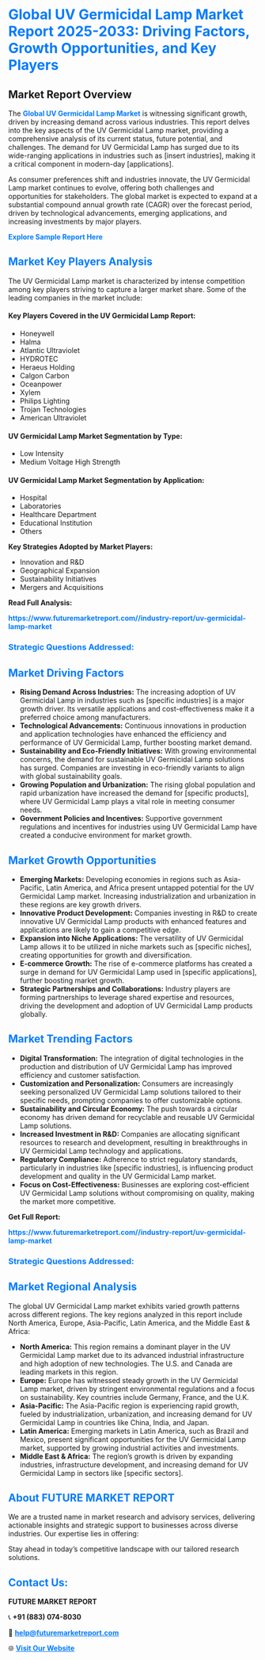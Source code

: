 <h1 style="color: #007BFF;">Global UV Germicidal Lamp Market Report 2025-2033: Driving Factors, Growth Opportunities, and Key Players</h1>

<section id="overview">
<h2>Market Report Overview</h2>
<p>The <a href="https://www.futuremarketreport.com//industry-report/uv-germicidal-lamp-market" style="color: #007BFF; text-decoration: none;"><strong>Global UV Germicidal Lamp Market</strong></a> is witnessing significant growth, driven by increasing demand across various industries. This report delves into the key aspects of the UV Germicidal Lamp market, providing a comprehensive analysis of its current status, future potential, and challenges. The demand for UV Germicidal Lamp has surged due to its wide-ranging applications in industries such as [insert industries], making it a critical component in modern-day [applications].</p>
<p>As consumer preferences shift and industries innovate, the UV Germicidal Lamp market continues to evolve, offering both challenges and opportunities for stakeholders. The global market is expected to expand at a substantial compound annual growth rate (CAGR) over the forecast period, driven by technological advancements, emerging applications, and increasing investments by major players.</p>
</section>

<section id="overview">
<p><a href="https://www.futuremarketreport.com//request-sample/reportId=84348" style="color: #007BFF; text-decoration: none;"><strong>Explore Sample Report Here</strong></a></p>
</section>

<section id="key-players">
<h2 style="color: #007BFF;">Market Key Players Analysis</h2>
<p>The UV Germicidal Lamp market is characterized by intense competition among key players striving to capture a larger market share. Some of the leading companies in the market include:</p>
<h4>Key Players Covered in the UV Germicidal Lamp Report:</h4>
<ul><li>Honeywell</li><li>Halma</li><li>Atlantic Ultraviolet</li><li>HYDROTEC</li><li>Heraeus Holding</li><li>Calgon Carbon</li><li>Oceanpower</li><li>Xylem</li><li>Philips Lighting</li><li>Trojan Technologies</li><li>American Ultraviolet</li></ul>
<h4>UV Germicidal Lamp Market Segmentation by Type:</h4>
<ul><li>Low Intensity</li><li>Medium Voltage High Strength</li></ul>

<h4>UV Germicidal Lamp Market Segmentation by Application:</h4>
<ul><li>Hospital</li><li>Laboratories</li><li>Healthcare Department</li><li>Educational Institution</li><li>Others</li></ul>
<p><strong>Key Strategies Adopted by Market Players:</strong></p>
<ul>
<li>Innovation and R&D</li>
<li>Geographical Expansion</li>
<li>Sustainability Initiatives</li>
<li>Mergers and Acquisitions</li>
</ul>
</section>

<section>
<p><strong>Read Full Analysis: </strong></p><a href="https://www.futuremarketreport.com//industry-report/uv-germicidal-lamp-market" style="color: #007BFF; text-decoration: none;"><strong>https://www.futuremarketreport.com//industry-report/uv-germicidal-lamp-market</strong></a>
<h3 style="color: #007BFF;">Strategic Questions Addressed:</h3>
</section>

<section id="driving-factors">
<h2 style="color: #007BFF;">Market Driving Factors</h2>
<ul>
<li><strong>Rising Demand Across Industries:</strong> The increasing adoption of UV Germicidal Lamp in industries such as [specific industries] is a major growth driver. Its versatile applications and cost-effectiveness make it a preferred choice among manufacturers.</li>
<li><strong>Technological Advancements:</strong> Continuous innovations in production and application technologies have enhanced the efficiency and performance of UV Germicidal Lamp, further boosting market demand.</li>
<li><strong>Sustainability and Eco-Friendly Initiatives:</strong> With growing environmental concerns, the demand for sustainable UV Germicidal Lamp solutions has surged. Companies are investing in eco-friendly variants to align with global sustainability goals.</li>
<li><strong>Growing Population and Urbanization:</strong> The rising global population and rapid urbanization have increased the demand for [specific products], where UV Germicidal Lamp plays a vital role in meeting consumer needs.</li>
<li><strong>Government Policies and Incentives:</strong> Supportive government regulations and incentives for industries using UV Germicidal Lamp have created a conducive environment for market growth.</li>
</ul>
</section>

<section id="growth-opportunities">
<h2 style="color: #007BFF;">Market Growth Opportunities</h2>
<ul>
<li><strong>Emerging Markets:</strong> Developing economies in regions such as Asia-Pacific, Latin America, and Africa present untapped potential for the UV Germicidal Lamp market. Increasing industrialization and urbanization in these regions are key growth drivers.</li>
<li><strong>Innovative Product Development:</strong> Companies investing in R&D to create innovative UV Germicidal Lamp products with enhanced features and applications are likely to gain a competitive edge.</li>
<li><strong>Expansion into Niche Applications:</strong> The versatility of UV Germicidal Lamp allows it to be utilized in niche markets such as [specific niches], creating opportunities for growth and diversification.</li>
<li><strong>E-commerce Growth:</strong> The rise of e-commerce platforms has created a surge in demand for UV Germicidal Lamp used in [specific applications], further boosting market growth.</li>
<li><strong>Strategic Partnerships and Collaborations:</strong> Industry players are forming partnerships to leverage shared expertise and resources, driving the development and adoption of UV Germicidal Lamp products globally.</li>
</ul>
</section>

<section id="trending-factors">
<h2 style="color: #007BFF;">Market Trending Factors</h2>
<ul>
<li><strong>Digital Transformation:</strong> The integration of digital technologies in the production and distribution of UV Germicidal Lamp has improved efficiency and customer satisfaction.</li>
<li><strong>Customization and Personalization:</strong> Consumers are increasingly seeking personalized UV Germicidal Lamp solutions tailored to their specific needs, prompting companies to offer customizable options.</li>
<li><strong>Sustainability and Circular Economy:</strong> The push towards a circular economy has driven demand for recyclable and reusable UV Germicidal Lamp solutions.</li>
<li><strong>Increased Investment in R&D:</strong> Companies are allocating significant resources to research and development, resulting in breakthroughs in UV Germicidal Lamp technology and applications.</li>
<li><strong>Regulatory Compliance:</strong> Adherence to strict regulatory standards, particularly in industries like [specific industries], is influencing product development and quality in the UV Germicidal Lamp market.</li>
<li><strong>Focus on Cost-Effectiveness:</strong> Businesses are exploring cost-efficient UV Germicidal Lamp solutions without compromising on quality, making the market more competitive.</li>
</ul>
</section>

<section>
<p><strong>Get Full Report: </strong></p><a href="https://www.futuremarketreport.com//industry-report/uv-germicidal-lamp-market" style="color: #007BFF; text-decoration: none;"><strong>https://www.futuremarketreport.com//industry-report/uv-germicidal-lamp-market</strong></a>
<h3 style="color: #007BFF;">Strategic Questions Addressed:</h3>
</section>


<section id="regional-analysis">
<h2 style="color: #007BFF;">Market Regional Analysis</h2>
<p>The global UV Germicidal Lamp market exhibits varied growth patterns across different regions. The key regions analyzed in this report include North America, Europe, Asia-Pacific, Latin America, and the Middle East & Africa:</p>
<ul>
<li><strong>North America:</strong> This region remains a dominant player in the UV Germicidal Lamp market due to its advanced industrial infrastructure and high adoption of new technologies. The U.S. and Canada are leading markets in this region.</li>
<li><strong>Europe:</strong> Europe has witnessed steady growth in the UV Germicidal Lamp market, driven by stringent environmental regulations and a focus on sustainability. Key countries include Germany, France, and the U.K.</li>
<li><strong>Asia-Pacific:</strong> The Asia-Pacific region is experiencing rapid growth, fueled by industrialization, urbanization, and increasing demand for UV Germicidal Lamp in countries like China, India, and Japan.</li>
<li><strong>Latin America:</strong> Emerging markets in Latin America, such as Brazil and Mexico, present significant opportunities for the UV Germicidal Lamp market, supported by growing industrial activities and investments.</li>
<li><strong>Middle East & Africa:</strong> The region’s growth is driven by expanding industries, infrastructure development, and increasing demand for UV Germicidal Lamp in sectors like [specific sectors].</li>
</ul>
</section>

<footer>
<h2 style="color: #007BFF;">About FUTURE MARKET REPORT</h2>
<p>We are a trusted name in market research and advisory services, delivering actionable insights and strategic support to businesses across diverse industries. Our expertise lies in offering:</p>

<p>Stay ahead in today’s competitive landscape with our tailored research solutions.</p>

<h2 style="color: #007BFF;">Contact Us:</h2>
<p><strong>FUTURE MARKET REPORT</strong></p>
<p>📞 <strong>+91 (883) 074-8030</strong></p>
<p>📧 <strong><a href="mailto:help@futuremarketreport.com" style="color: #007BFF;">help@futuremarketreport.com</a></strong></p>
<p>🌐 <strong><a href="https://www.futuremarketreport.com/" style="color: #007BFF;">Visit Our Website</a></strong></p>
</footer>
